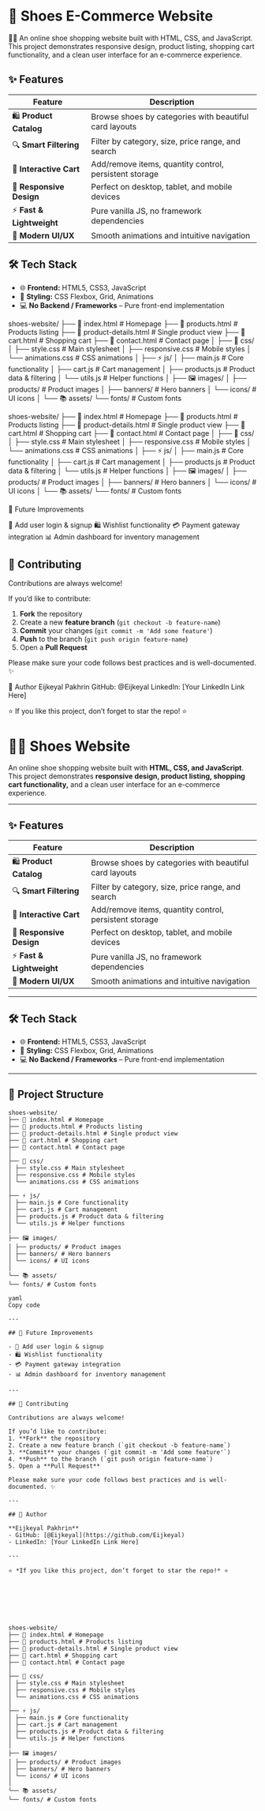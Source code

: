 # 👟 Shoes E-Commerce Website

🥿👟 An online shoe shopping website built with HTML, CSS, and JavaScript. This project demonstrates responsive design, product listing, shopping cart functionality, and a clean user interface for an e-commerce experience.

## ✨ Features

| Feature | Description |
|---------|-------------|
| 🛍️ **Product Catalog** | Browse shoes by categories with beautiful card layouts |
| 🔍 **Smart Filtering** | Filter by category, size, price range, and search |
| 🛒 **Interactive Cart** | Add/remove items, quantity control, persistent storage |
| 📱 **Responsive Design** | Perfect on desktop, tablet, and mobile devices |
| ⚡ **Fast & Lightweight** | Pure vanilla JS, no framework dependencies |
| 🎨 **Modern UI/UX** | Smooth animations and intuitive navigation |

## 🛠️ Tech Stack  

- 🌐 **Frontend:** HTML5, CSS3, JavaScript  
- 🎨 **Styling:** CSS Flexbox, Grid, Animations  
- 💻 **No Backend / Frameworks** – Pure front-end implementation  


shoes-website/
├── 📄 index.html # Homepage
├── 📄 products.html # Products listing
├── 📄 product-details.html # Single product view
├── 📄 cart.html # Shopping cart
├── 📄 contact.html # Contact page
│
├── 🎨 css/
│ ├── style.css # Main stylesheet
│ ├── responsive.css # Mobile styles
│ └── animations.css # CSS animations
│
├── ⚡ js/
│ ├── main.js # Core functionality
│ ├── cart.js # Cart management
│ ├── products.js # Product data & filtering
│ └── utils.js # Helper functions
│
├── 🖼️ images/
│ ├── products/ # Product images
│ ├── banners/ # Hero banners
│ └── icons/ # UI icons
│
└── 📚 assets/
└── fonts/ # Custom fonts

shoes-website/
├── 📄 index.html # Homepage
├── 📄 products.html # Products listing
├── 📄 product-details.html # Single product view
├── 📄 cart.html # Shopping cart
├── 📄 contact.html # Contact page
│
├── 🎨 css/
│ ├── style.css # Main stylesheet
│ ├── responsive.css # Mobile styles
│ └── animations.css # CSS animations
│
├── ⚡ js/
│ ├── main.js # Core functionality
│ ├── cart.js # Cart management
│ ├── products.js # Product data & filtering
│ └── utils.js # Helper functions
│
├── 🖼️ images/
│ ├── products/ # Product images
│ ├── banners/ # Hero banners
│ └── icons/ # UI icons
│
└── 📚 assets/
└── fonts/ # Custom fonts

🌟 Future Improvements

🔑 Add user login & signup
🛍️ Wishlist functionality
💳 Payment gateway integration
📊 Admin dashboard for inventory management

## 🤝 Contributing  

Contributions are always welcome!  

If you’d like to contribute:  
1. **Fork** the repository  
2. Create a new **feature branch** (`git checkout -b feature-name`)  
3. **Commit** your changes (`git commit -m 'Add some feature'`)  
4. **Push** to the branch (`git push origin feature-name`)  
5. Open a **Pull Request**  

Please make sure your code follows best practices and is well-documented. ✨ 


👤 Author
Eijkeyal Pakhrin
GitHub: @Eijkeyal
LinkedIn: [Your LinkedIn Link Here]

⭐ If you like this project, don’t forget to star the repo! ⭐










# 🥿👟 Shoes Website  

An online shoe shopping website built with **HTML, CSS, and JavaScript**.  
This project demonstrates **responsive design, product listing, shopping cart functionality,** and a clean user interface for an e-commerce experience.  

---

## ✨ Features  

| Feature              | Description |
|-----------------------|-------------|
| 🛍️ **Product Catalog** | Browse shoes by categories with beautiful card layouts |
| 🔍 **Smart Filtering** | Filter by category, size, price range, and search |
| 🛒 **Interactive Cart** | Add/remove items, quantity control, persistent storage |
| 📱 **Responsive Design** | Perfect on desktop, tablet, and mobile devices |
| ⚡ **Fast & Lightweight** | Pure vanilla JS, no framework dependencies |
| 🎨 **Modern UI/UX** | Smooth animations and intuitive navigation |

---

## 🛠️ Tech Stack  

- 🌐 **Frontend:** HTML5, CSS3, JavaScript  
- 🎨 **Styling:** CSS Flexbox, Grid, Animations  
- 💻 **No Backend / Frameworks** – Pure front-end implementation  

---

## 📂 Project Structure  
```text
shoes-website/
├── 📄 index.html # Homepage
├── 📄 products.html # Products listing
├── 📄 product-details.html # Single product view
├── 📄 cart.html # Shopping cart
├── 📄 contact.html # Contact page
│
├── 🎨 css/
│ ├── style.css # Main stylesheet
│ ├── responsive.css # Mobile styles
│ └── animations.css # CSS animations
│
├── ⚡ js/
│ ├── main.js # Core functionality
│ ├── cart.js # Cart management
│ ├── products.js # Product data & filtering
│ └── utils.js # Helper functions
│
├── 🖼️ images/
│ ├── products/ # Product images
│ ├── banners/ # Hero banners
│ └── icons/ # UI icons
│
└── 📚 assets/
└── fonts/ # Custom fonts

yaml
Copy code

---

## 🌟 Future Improvements  

- 🔑 Add user login & signup  
- 🛍️ Wishlist functionality  
- 💳 Payment gateway integration  
- 📊 Admin dashboard for inventory management  

---

## 🤝 Contributing  

Contributions are always welcome!  

If you’d like to contribute:  
1. **Fork** the repository  
2. Create a new feature branch (`git checkout -b feature-name`)  
3. **Commit** your changes (`git commit -m 'Add some feature'`)  
4. **Push** to the branch (`git push origin feature-name`)  
5. Open a **Pull Request**  

Please make sure your code follows best practices and is well-documented. ✨  

---

## 👤 Author  

**Eijkeyal Pakhrin**  
- GitHub: [@Eijkeyal](https://github.com/Eijkeyal)  
- LinkedIn: [Your LinkedIn Link Here]  

---

⭐ *If you like this project, don’t forget to star the repo!* ⭐







shoes-website/
├── 📄 index.html # Homepage
├── 📄 products.html # Products listing
├── 📄 product-details.html # Single product view
├── 📄 cart.html # Shopping cart
├── 📄 contact.html # Contact page
│
├── 🎨 css/
│ ├── style.css # Main stylesheet
│ ├── responsive.css # Mobile styles
│ └── animations.css # CSS animations
│
├── ⚡ js/
│ ├── main.js # Core functionality
│ ├── cart.js # Cart management
│ ├── products.js # Product data & filtering
│ └── utils.js # Helper functions
│
├── 🖼️ images/
│ ├── products/ # Product images
│ ├── banners/ # Hero banners
│ └── icons/ # UI icons
│
└── 📚 assets/
└── fonts/ # Custom fonts










